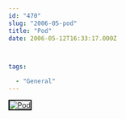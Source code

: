 ```yaml
---
id: "470"
slug: "2006-05-pod"
title: "Pod"
date: 2006-05-12T16:33:17.000Z



tags:

  - "General"
---
```

<div class="sqs-html-content">
  <div style="float: left; margin-right: 10px; margin-bottom: 10px;"> <a href="http://www.flickr.com/photos/mclazarus/145232631/" title="Pod"><img src="http://static.flickr.com/56/145232631_cfaf368757_m.jpg" alt="Pod" style="border: solid 2px #000000;" /></a>
</div>
<p><br clear="all" /></p>
</div>
